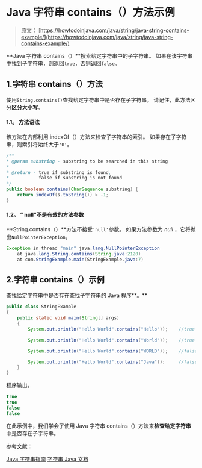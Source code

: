 # Java 字符串 contains（）方法示例

> 原文： [https://howtodoinjava.com/java/string/java-string-contains-example/](https://howtodoinjava.com/java/string/java-string-contains-example/)

**Java 字符串 contains（）**搜索给定字符串中的子字符串。 如果在该字符串中找到子字符串，则返回`true`，否则返回`false`。

## 1.字符串 contains（）方法

使用`String.contains()`查找给定字符串中是否存在子字符串。 请记住，此方法区分**区分大小写**。

#### 1.1。 方法语法

该方法在内部利用 indexOf（）方法来检查子字符串的索引。 如果存在子字符串，则索引将始终大于`'0'`。

```java
/**
* @param substring - substring to be searched in this string
* 
* @return - true if substring is found,
* 			false if substring is not found
*/
public boolean contains(CharSequence substring) {
    return indexOf(s.toString()) > -1;
}

```

#### 1.2。 “ null”不是有效的方法参数

**String.contains（）**方法不接受`'null'`参数。 如果方法参数为 *null* ，它将抛出`NullPointerException`。

```java
Exception in thread "main" java.lang.NullPointerException
	at java.lang.String.contains(String.java:2120)
	at com.StringExample.main(StringExample.java:7)

```

## 2.字符串 contains（）示例

查找给定字符串中是否存在查找子字符串的 Java 程序**。**

```java
public class StringExample 
{
    public static void main(String[] args) 
    {
        System.out.println("Hello World".contains("Hello"));	//true

        System.out.println("Hello World".contains("World"));	//true

        System.out.println("Hello World".contains("WORLD"));	//false - case-sensitive

        System.out.println("Hello World".contains("Java"));		//false
    }
}

```

程序输出。

```java
true
true
false
false

```

在此示例中，我们学会了使用 Java 字符串 contains（）方法来**检查给定字符串**中是否存在子字符串。

参考文献：

[Java 字符串指南](https://howtodoinjava.com/java-string/)
[字符串 Java 文档](https://docs.oracle.com/javase/9/docs/api/java/lang/String.html)